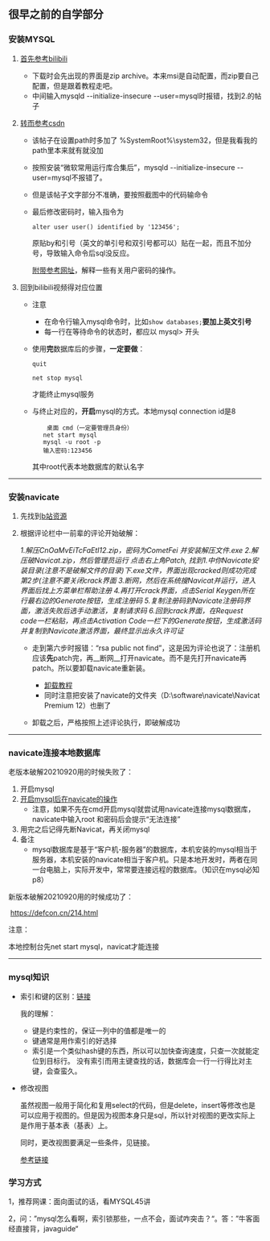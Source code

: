 ## 很早之前的自学部分

### 安装MYSQL

1. [首先参考bilibili](https://www.bilibili.com/video/BV1EJ411p7Ty?from=search&seid=4187360526160968756)
   
   - 下载时会先出现的界面是zip archive。本来msi是自动配置，而zip要自己配置，但是跟着教程走吧。
   - 中间输入mysqld --initialize-insecure --user=mysql时报错，找到2.的帖子
   
2. [转而参考csdn](https://blog.csdn.net/weixin_37008013/article/details/104552145)

   - 该帖子在设置path时多加了 %SystemRoot%\system32，但是我看我的path里本来就有就没加
   - 按照安装“微软常用运行库合集后”，mysqld --initialize-insecure --user=mysql不报错了。

   - 但是该帖子文字部分不准确，要按照截图中的代码输命令

   - 最后修改密码时，输入指令为 

     ```
     alter user user() identified by '123456';
     ```

     原贴by和引号（英文的单引号和双引号都可以）贴在一起，而且不加分号，导致输入命令后sql没反应。

     [附带参考网址](https://www.hxstrive.com/article/728.htm)，解释一些有关用户密码的操作。

3. 回到bilibili视频得对应位置
   - 注意
     - 在命令行输入mysql命令时，比如```show databases;```__要加上英文引号__
     - 每一行在等待命令的状态时，都应以 mysql> 开头
     
   - 使用**完**数据库后的步骤，**一定要做**：
   
     ```
     quit
     
     net stop mysql
     ```
   
     才能终止mysql服务
   
   - 与终止对应的，**开启**mysql的方式。本地mysql connection id是8
   
     ``` 
         桌面 cmd（一定要管理员身份） 
     	net start mysql
     	mysql -u root -p
     	输入密码:123456
     ```
   
     其中root代表本地数据库的默认名字   

---

### 安装navicate

1. 先找到[b站资源](https://www.bilibili.com/video/BV17E411C7au?p=4)

2. 根据评论栏中一前辈的评论开始破解：

   *1.解压CnOaMvEiTcFaEtI12.zip，密码为CometFei
   并安装解压文件.exe
   2.解压破Navicat.zip，然后管理员运行
   点击右上角Patch, 找到1.中你Navicate安装目录(注意不是破解文件的目录)下.exe文件，界面出现cracked则成功完成第2步(注意不要关闭crack界面
   3.断网，然后在系统搜Navicat并运行，进入界面后找上方菜单栏帮助注册
   4.再打开crack界面，点击Serial Keygen所在行最右边的Generate按钮，生成注册码
   5.复制注册码到Navicate注册码界面，激活失败后选手动激活，复制请求码
   6.回到crack界面，在Request code一栏粘贴，再点击Activation Code一栏下的Generate按钮，生成激活码并复制到Navicate激活界面，最终显示出永久许可证*

   - 走到第六步时报错：“rsa public not find”，这是因为评论也说了：注册机应该**先**patch完，再__断网__打开navicate。而不是先打开navicate再patch。所以要卸载navicate重新装。
     - [卸载教程](https://www.php.cn/tool/navicat/428286.html)
     - 同时注意把安装了navicate的文件夹（D:\software\navicate\Navicat Premium 12）也删了

   - 卸载之后，严格按照上述评论执行，即破解成功

---

### navicate连接本地数据库

老版本破解20210920用的时候失败了：

1. 开启mysql
2. [开启mysql后在navicate的操作](https://blog.csdn.net/qq_40139254/article/details/94402800)
   - 注意，如果不先在cmd开启mysql就尝试用navicate连接mysql数据库，navicate中输入root 和密码后会提示“无法连接”
3. 用完之后记得先断Navicat，再关闭mysql
4. 备注
   - mysql数据库是基于“客户机-服务器”的数据库，本机安装的mysql相当于服务器，本机安装的navicate相当于客户机。只是本地开发时，两者在同一台电脑上，实际开发中，常常要连接远程的数据库。（知识在mysql必知p8）

新版本破解20210920用的时候成功了：

​	https://defcon.cn/214.html



注意：

本地控制台先net start mysql，navicat才能连接

---

### mysql知识

- 索引和键的区别：[链接](https://zhidao.baidu.com/question/1644206194209291020.html)

  我的理解：

  - 键是约束性的，保证一列中的值都是唯一的
  - 键通常是用作索引的好选择
  - 索引是一个类似hash键的东西，所以可以加快查询速度，只查一次就能定位到目标行。 没有索引而用主键查找的话，数据库会一行一行得比对主键，会查蛮久。 

- 修改视图

  虽然视图一般用于简化和复用select的代码，但是delete，insert等修改也是可以应用于视图的。但是因为视图本身只是sql，所以针对视图的更改实际上是作用于基本表（基表）上。

  同时，更改视图要满足一些条件，见链接。

  [参考链接](http://c.biancheng.net/view/2586.html)



### 学习方式

1，推荐网课：面向面试的话，看MYSQL45讲

2，问：”mysql怎么看啊，索引锁那些，一点不会，面试咋突击？“。答：”牛客面经直接背，javaguide“



## 